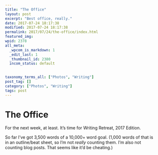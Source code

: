 ```yaml
---
title: "The Office"
layout: post
excerpt: "Best office, really."
date: 2017-07-24 18:17:38
modified: 2017-07-24 18:17:38
permalink: 2017/07/24/the-office/index.html
featured_img: 
wpid: 2378
all_meta: 
  _wpcom_is_markdown: 1
  _edit_last: 1
  _thumbnail_id: 2380
  incom_status: default
  
  
taxonomy_terms_all: ["Photos", "Writing"]
post_tag: []
category: ["Photos", "Writing"]
tags: post
---
```


# The Office

For the next week, at least. It’s time for Writing Retreat, 2017 Edition.

So far I’ve got 3,500 words of a 10,000+ word goal. (1,000 words of that is in an outline/beat sheet, so I’m not *really* counting them. I’m also not counting blog posts. That seems like it’d be cheating.)